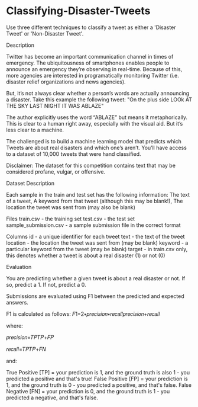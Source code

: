 # Classifying-Disaster-Tweets
Use three different techniques to classify a tweet as either a 'Disaster Tweet' or 'Non-Disaster Tweet'.

Description

Twitter has become an important communication channel in times of emergency. The ubiquitousness of smartphones enables people to announce an emergency they’re observing in real-time. Because of this, more agencies are interested in programatically monitoring Twitter (i.e. disaster relief organizations and news agencies).

But, it’s not always clear whether a person’s words are actually announcing a disaster. Take this example the following tweet: "On the plus side LOOk AT THE SKY LAST NIGHT IT WAS ABLAZE"

The author explicitly uses the word “ABLAZE” but means it metaphorically. This is clear to a human right away, especially with the visual aid. But it’s less clear to a machine.

The challenged is to build a machine learning model that predicts which Tweets are about real disasters and which one’s aren’t. You’ll have access to a dataset of 10,000 tweets that were hand classified. 

Disclaimer: The dataset for this competition contains text that may be considered profane, vulgar, or offensive.


Dataset Description

Each sample in the train and test set has the following information:
The text of a tweet, A keyword from that tweet (although this may be blank!), The location the tweet was sent from (may also be blank)

Files
train.csv - the training set
test.csv - the test set
sample_submission.csv - a sample submission file in the correct format

Columns
id - a unique identifier for each tweet
text - the text of the tweet
location - the location the tweet was sent from (may be blank)
keyword - a particular keyword from the tweet (may be blank)
target - in train.csv only, this denotes whether a tweet is about a real disaster (1) or not (0)

Evaluation

You are predicting whether a given tweet is about a real disaster or not. If so, predict a 1. If not, predict a 0.

Submissions are evaluated using F1 between the predicted and expected answers.

F1 is calculated as follows:
𝐹1=2∗𝑝𝑟𝑒𝑐𝑖𝑠𝑖𝑜𝑛∗𝑟𝑒𝑐𝑎𝑙𝑙𝑝𝑟𝑒𝑐𝑖𝑠𝑖𝑜𝑛+𝑟𝑒𝑐𝑎𝑙𝑙

where:

𝑝𝑟𝑒𝑐𝑖𝑠𝑖𝑜𝑛=𝑇𝑃𝑇𝑃+𝐹𝑃

𝑟𝑒𝑐𝑎𝑙𝑙=𝑇𝑃𝑇𝑃+𝐹𝑁

and:

True Positive [TP] = your prediction is 1, and the ground truth is also 1 - you predicted a positive and that's true!
False Positive [FP] = your prediction is 1, and the ground truth is 0 - you predicted a positive, and that's false.
False Negative [FN] = your prediction is 0, and the ground truth is 1 - you predicted a negative, and that's false.

